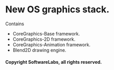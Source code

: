 # New OS graphics stack.

Contains

- CoreGraphics-Base framework.
- CoreGraphics-2D framework.
- CoreGraphics-Animation framework.
- Blend2D drawing engine.


#### Copyright SoftwareLabs, all rights reserved.
